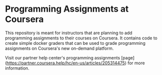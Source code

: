 # Programming Assignments at Coursera

This repository is meant for instructors that are planning to add programming assignments to their courses on Coursera. It contains code to create simple docker graders that can be used to grade programming assignments on Coursera's new on-demand platform.

Visit our partner help center's programming assignments [page] (https://partner.coursera.help/hc/en-us/articles/205314475) for more information.

